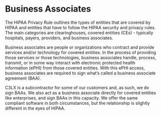 # Business Associates

The HIPAA Privacy Rule outlines the types of entities that are covered by HIPAA and entities that have to follow the HIPAA security and privacy rules. The main categories are clearinghouses, covered entities (CEs) - typically hospitals, payers, providers, and business associates.

Business associates are people or organizations who contract and provide services and/or technology for covered entities. In the process of providing those services or those technologies, business associates handle, process, transmit, or in some way interact with electronic protected health information (ePHI) from those covered entities. With this ePHI access, business associates are required to sign what’s called a business associate agreement (BAA).

C3LX is a subcontractor for some of our customers and, as such, we do sign BAAs. We also act as a business associate directly for covered entities like enterprises, and sign BAAs in this capacity. We offer the same compliant software in both circumstances, but the relationship is slightly different in the eyes of HIPAA.


